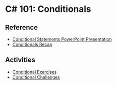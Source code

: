 # C# 101: Conditionals

## Reference
- <a href="Conditional Statements.pptx" target="_blank">Conditional Statements PowerPoint Presentation</a>
- [Conditionals Recap](ConditionalsRecap.md)

## Activities
- [Conditional Exercises](ConditionalExercises.md)
- [Conditional Challenges](ConditionalChallenges.md)